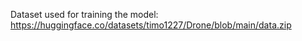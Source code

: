 Dataset used for training the model: https://huggingface.co/datasets/timo1227/Drone/blob/main/data.zip
